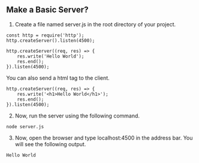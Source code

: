 ## Make a Basic Server?

1. Create a file named server.js in the root directory of your project.

```
const http = require('http');
http.createServer().listen(4500);

http.createServer((req, res) => {
    res.write('Hello World');
    res.end();
}).listen(4500);
```

You can also send a html tag to the client.
```
http.createServer((req, res) => {
    res.write('<h1>Hello World</h1>');
    res.end();
}).listen(4500);
```

2. Now, run the server using the following command.
```
node server.js
```

3. Now, open the browser and type localhost:4500 in the address bar. You will see the following output.
```
Hello World
```
